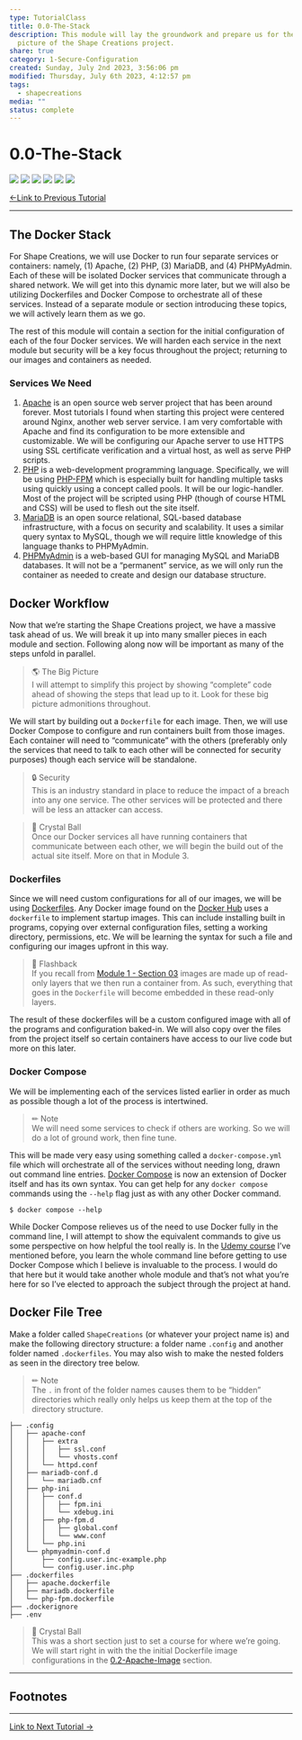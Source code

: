 ```yaml
---  
type: TutorialClass  
title: 0.0-The-Stack  
description: This module will lay the groundwork and prepare us for the big  
  picture of the Shape Creations project.  
share: true  
category: 1-Secure-Configuration  
created: Sunday, July 2nd 2023, 3:56:06 pm  
modified: Thursday, July 6th 2023, 4:12:57 pm  
tags:  
  - shapecreations  
media: ""  
status: complete  
---  
```

  
  
# 0.0-The-Stack  
  
![](https://img.shields.io/badge/-Apache-D22128?logo=apache&logoColor=white&style=plastic) ![](https://img.shields.io/badge/-Docker-2496ED?logo=docker&logoColor=white&style=plastic) ![](https://img.shields.io/badge/-JavaScript-F7DF1E?logo=javascript&logoColor=white&style=plastic) ![](https://img.shields.io/badge/-MariaDB-003545?logo=mariadb&logoColor=white&style=plastic) ![](https://img.shields.io/badge/-PHP-777BB4?logo=php&logoColor=white&style=plastic) ![](https://img.shields.io/badge/-PHPMyAdmin-6C78AF?logo=phpmyadmin&logoColor=white&style=plastic)  
  
[←Link to Previous Tutorial](../0-Getting-Started/0.4-Docker-CLI.md#)  
  
---  
  
## The Docker Stack  
  
For Shape Creations, we will use Docker to run four separate services or containers: namely, (1) Apache, (2) PHP, (3) MariaDB, and (4) PHPMyAdmin. Each of these will be isolated Docker services that communicate through a shared network. We will get into this dynamic more later, but we will also be utilizing Dockerfiles and Docker Compose to orchestrate all of these services. Instead of a separate module or section introducing these topics, we will actively learn them as we go.  
  
The rest of this module will contain a section for the initial configuration of each of the four Docker services. We will harden each service in the next module but security will be a key focus throughout the project; returning to our images and containers as needed.  
  
### Services We Need  
  
1. [Apache](https://httpd.apache.org/) is an open source web server project that has been around forever. Most tutorials I found when starting this project were centered around Nginx, another web server service. I am very comfortable with Apache and find its configuration to be more extensible and customizable. We will be configuring our Apache server to use HTTPS using SSL certificate verification and a virtual host, as well as serve PHP scripts.  
2. [PHP](https://www.php.net/) is a web-development programming language. Specifically, we will be using [PHP-FPM](https://www.php.net/) which is especially built for handling multiple tasks using quickly using a concept called pools. It will be our logic-handler. Most of the project will be scripted using PHP (though of course HTML and CSS) will be used to flesh out the site itself.  
3. [MariaDB](https://mariadb.com/) is an open source relational, SQL-based database infrastructure, with a focus on security and scalability. It uses a similar query syntax to MySQL, though we will require little knowledge of this language thanks to PHPMyAdmin.  
4. [PHPMyAdmin](https://www.phpmyadmin.net/) is a web-based GUI for managing MySQL and MariaDB databases. It will not be a “permanent” service, as we will only run the container as needed to create and design our database structure.  
  
## Docker Workflow  
  
Now that we’re starting the Shape Creations project, we have a massive task ahead of us. We will break it up into many smaller pieces in each module and section. Following along now will be important as many of the steps unfold in parallel.  
  
> 🌎 The Big Picture    
> I will attempt to simplify this project by showing “complete” code ahead of showing the steps that lead up to it. Look for these big picture admonitions throughout.  
  
We will start by building out a `Dockerfile` for each image. Then, we will use Docker Compose to configure and run containers built from those images. Each container will need to “communicate” with the others (preferably only the services that need to talk to each other will be connected for security purposes) though each service will be standalone.  
  
> 🔒 Security    
>This is an industry standard in place to reduce the impact of a breach into any one service. The other services will be protected and there will be less an attacker can access.  
  
> 🔮 Crystal Ball    
> Once our Docker services all have running containers that communicate between each other, we will begin the build out of the actual site itself. More on that in Module 3.  
  
### Dockerfiles  
  
Since we will need custom configurations for all of our images, we will be using [Dockerfiles](https://docs.docker.com/engine/reference/builder/#:~:text=Docker%20can%20build%20images%20automatically,can%20use%20in%20a%20Dockerfile%20.). Any Docker image found on the [Docker Hub](https://hub.docker.com/) uses a `dockerfile` to implement startup images. This can include installing built in programs, copying over external configuration files, setting a working directory, permissions, etc. We will be learning the syntax for such a file and configuring our images upfront in this way.  
  
> 🔦 Flashback    
> If you recall from [Module 1 - Section 03](../0-Getting-Started/0.3-Docker-Primer.md#learning-the-lingo) images are made up of read-only layers that we then run a container from. As such, everything that goes in the `Dockerfile` will become embedded in these read-only layers.  
  
The result of these dockerfiles will be a custom configured image with all of the programs and configuration baked-in. We will also copy over the files from the project itself so certain containers have access to our live code but more on this later.  
  
### Docker Compose  
  
We will be implementing each of the services listed earlier in order as much as possible though a lot of the process is intertwined.  
  
> ✏ Note    
> We will need some services to check if others are working. So we will do a lot of ground work, then fine tune.  
  
This will be made very easy using something called a `docker-compose.yml` file which will orchestrate all of the services without needing long, drawn out command line entries. [Docker Compose](https://docs.docker.com/compose/) is now an extension of Docker itself and has its own syntax. You can get help for any `docker compose` commands using the `--help` flag just as with any other Docker command.  
  
```shell  
$ docker compose --help  
```  
  
While Docker Compose relieves us of the need to use Docker fully in the command line, I will attempt to show the equivalent commands to give us some perspective on how helpful the tool really is. In the [Udemy course](https://www.udemy.com/share/103Ia0/) I’ve mentioned before, you learn the whole command line before getting to use Docker Compose which I believe is invaluable to the process. I would do that here but it would take another whole module and that’s not what you’re here for so I’ve elected to approach the subject through the project at hand.    
  
## Docker File Tree  
  
Make a folder called `ShapeCreations` (or whatever your project name is) and make the following directory structure: a folder name `.config` and another folder named `.dockerfiles`. You may also wish to make the nested folders as seen in the directory tree below.  
  
> ✏ Note    
> The `.` in front of the folder names causes them to be “hidden” directories which really only helps us keep them at the top of the directory structure.  
  
```shell  
├── .config  
│   ├── apache-conf  
│   │   ├── extra  
│   │   │   ├── ssl.conf  
│   │   │   └── vhosts.conf  
│   │   └── httpd.conf  
│   ├── mariadb-conf.d  
│   │   └── mariadb.cnf  
│   ├── php-ini  
│   │   ├── conf.d  
│   │   │   ├── fpm.ini  
│   │   │   └── xdebug.ini  
│   │   ├── php-fpm.d  
│   │   │   ├── global.conf  
│   │   │   └── www.conf  
│   │   └── php.ini  
│   └── phpmyadmin-conf.d  
│       ├── config.user.inc-example.php  
│       └── config.user.inc.php  
├── .dockerfiles  
│   ├── apache.dockerfile  
│   ├── mariadb.dockerfile  
│   └── php-fpm.dockerfile  
├── .dockerignore  
├── .env  
```  
  
> 🔮 Crystal Ball    
> This was a short section just to set a course for where we’re going. We will start right in with the the initial Dockerfile image configurations in the [0.2-Apache-Image](../1-Dockerfiles/0.2-Apache-Image.md#) section.  
  
---  
  
## Footnotes  
  
---  
  
[Link to Next Tutorial →](../1-Dockerfiles/0.1-Syntax.md#)  
